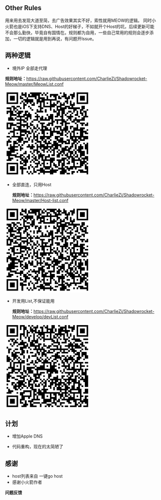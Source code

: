 ## Other Rules

用来用去发现大道至简，去广告效果其实不好，索性就用MEOW的逻辑。
同时小火箭也是iOS下支持DNS、Host的好梯子，不如就开个Host的坑，后续更新可能不会那么勤快，毕竟自有国情在。规则都为自用，一些自己常用的规则会逐步添加，一切的逻辑就是用到再说，有问题开Issue。

## 两种逻辑

- 境外IP 全部走代理

**规则地址：**<https://raw.githubusercontent.com/CharlieZi/Shadowrocket-Meow/master/MeowList.conf>

![地址扫码](https://raw.githubusercontent.com/CharlieZi/Shadowrocket-Meow/master/QR/MeowList.png)

- 全部直连，只用Host

  **规则地址：**<https://raw.githubusercontent.com/CharlieZi/Shadowrocket-Meow/master/Host-list.conf>

![地址扫码](https://raw.githubusercontent.com/CharlieZi/Shadowrocket-Meow/master/QR/Host-list.png)





- 开发用List,不保证能用

  **规则地址：**<https://raw.githubusercontent.com/CharlieZi/Shadowrocket-Meow/develop/devList.conf>

![地址扫码](https://raw.githubusercontent.com/CharlieZi/Shadowrocket-Meow/master/QR/devList.png)




## 计划

- 增加Apple DNS

- 代码重构，现在的太简陋了

## 感谢

- host列表来自 一键go host
- 感谢小火箭作者


**问题反馈**